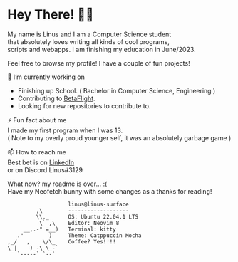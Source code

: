<!--
**LinusThorsell/LinusThorsell** is a ✨ _special_ ✨ repository because its `README.md` (this file) appears on your GitHub profile.

Here are some ideas to get you started:

- 🔭 I’m currently working on ...
- 🌱 I’m currently learning ...
- 👯 I’m looking to collaborate on ...
- 🤔 I’m looking for help with ...
- 💬 Ask me about ...
- 📫 How to reach me: ...
- 😄 Pronouns: ...
- ⚡ Fun fact: ...
-->

# Hey There! 👋👋

My name is Linus and I am a Computer Science student  
that absolutely loves writing all kinds of cool programs,  
scripts and webapps. I am finishing my education in June/2023.

Feel free to browse my profile! I have a couple of fun projects!

🔭 I’m currently working on
* Finishing up School. ( Bachelor in Computer Science, Engineering )
* Contributing to [BetaFlight](https://github.com/betaflight/).
* Looking for new repositories to contribute to.

⚡ Fun fact about me  
I made my first program when I was 13.  
( Note to my overly proud younger self, it was an absolutely garbage game )

📫 How to reach me  
Best bet is on [LinkedIn](https://www.linkedin.com/in/linus-thorsell/)  
or on Discord Linus#3129

What now? my readme is over... :(  
Have my Neofetch bunny with some changes as a thanks for reading!

                       linus@linus-surface 
             ,\        ------------------- 
             \\,_      OS: Ubuntu 22.04.1 LTS
              \` ,\    Editor: Neovim 8 
         __,.-" =__)   Terminal: kitty 
       ."        )     Theme: Catppuccin Mocha
    ,_/   ,    \/\_    Coffee? Yes!!!!
    \_|    )_-\ \_-`
       `-----` `--`                            
                                               
